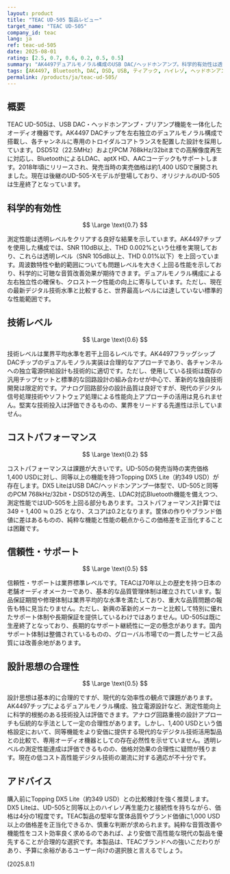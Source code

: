 ```yaml
---
layout: product
title: "TEAC UD-505 製品レビュー"
target_name: "TEAC UD-505"
company_id: teac
lang: ja
ref: teac-ud-505
date: 2025-08-01
rating: [2.5, 0.7, 0.6, 0.2, 0.5, 0.5]
summary: "AK4497デュアルモノラル構成のUSB DAC/ヘッドホンアンプ。科学的有効性は透明レベルをクリアするが、Topping DX5 Liteとの比較でコストパフォーマンスに課題がある。"
tags: [AK4497, Bluetooth, DAC, DSD, USB, ティアック, ハイレゾ, ヘッドホンアンプ]
permalink: /products/ja/teac-ud-505/
---
```

## 概要

TEAC UD-505は、USB DAC・ヘッドホンアンプ・プリアンプ機能を一体化したオーディオ機器です。AK4497 DACチップを左右独立のデュアルモノラル構成で搭載し、各チャンネルに専用のトロイダルコアトランスを配置した設計を採用しています。DSD512（22.5MHz）およびPCM 768kHz/32bitまでの高解像度再生に対応し、BluetoothによるLDAC、aptX HD、AACコーデックもサポートします。2018年頃にリリースされ、発売当時の実売価格は約1,400 USDで展開されました。現在は後継のUD-505-Xモデルが登場しており、オリジナルのUD-505は生産終了となっています。

## 科学的有効性

$$ \Large \text{0.7} $$

測定性能は透明レベルをクリアする良好な結果を示しています。AK4497チップを使用した構成では、SNR 110dB以上、THD 0.002%という仕様を実現しており、これらは透明レベル（SNR 105dB以上、THD 0.01%以下）を上回っています。周波数特性や動的範囲についても問題レベルを大きく上回る性能を示しており、科学的に可聴な音質改善効果が期待できます。デュアルモノラル構成による左右独立性の確保も、クロストーク性能の向上に寄与しています。ただし、現在の最新デジタル技術水準と比較すると、世界最高レベルには達していない標準的な性能範囲です。

## 技術レベル

$$ \Large \text{0.6} $$

技術レベルは業界平均水準を若干上回るレベルです。AK4497フラッグシップDACチップのデュアルモノラル実装は合理的なアプローチであり、各チャンネルへの独立電源供給設計も技術的に適切です。ただし、使用している技術は既存の汎用チップセットと標準的な回路設計の組み合わせが中心で、革新的な独自技術開発は限定的です。アナログ回路部分の設計品質は良好ですが、現代のデジタル信号処理技術やソフトウェア処理による性能向上アプローチの活用は見られません。堅実な技術投入は評価できるものの、業界をリードする先進性は示していません。

## コストパフォーマンス

$$ \Large \text{0.2} $$

コストパフォーマンスは課題が大きいです。UD-505の発売当時の実売価格1,400 USDに対し、同等以上の機能を持つTopping DX5 Lite（約349 USD）が存在します。DX5 LiteはUSB DAC/ヘッドホンアンプ一体型で、UD-505と同等のPCM 768kHz/32bit・DSD512の再生、LDAC対応Bluetooth機能を備えつつ、測定性能ではUD-505を上回る部分もあります。コストパフォーマンス計算では 349 ÷ 1,400 ≒ 0.25 となり、スコアは0.2となります。筐体の作りやブランド価値に差はあるものの、純粋な機能と性能の観点からこの価格差を正当化することは困難です。

## 信頼性・サポート

$$ \Large \text{0.5} $$

信頼性・サポートは業界標準レベルです。TEACは70年以上の歴史を持つ日本の老舗オーディオメーカーであり、基本的な品質管理体制は確立されています。製品保証期間や修理体制は業界平均的な水準を満たしており、重大な品質問題の報告も特に見当たりません。ただし、新興の革新的メーカーと比較して特別に優れたサポート体制や長期保証を提供しているわけではありません。UD-505は既に生産終了となっており、長期的なサポート継続性に一定の懸念があります。国内サポート体制は整備されているものの、グローバル市場での一貫したサービス品質には改善余地があります。

## 設計思想の合理性

$$ \Large \text{0.5} $$

設計思想は基本的に合理的ですが、現代的な効率性の観点で課題があります。AK4497チップによるデュアルモノラル構成、独立電源設計など、測定性能向上に科学的根拠のある技術投入は評価できます。アナログ回路重視の設計アプローチも伝統的な手法として一定の合理性があります。しかし、1,400 USDという価格設定において、同等機能をより安価に提供する現代的なデジタル技術活用製品との比較で、専用オーディオ機器としての存在必然性を示せていません。透明レベルの測定性能達成は評価できるものの、価格対効果の合理性に疑問が残ります。現在の低コスト高性能デジタル技術の潮流に対する適応が不十分です。

## アドバイス

購入前にTopping DX5 Lite（約349 USD）との比較検討を強く推奨します。DX5 Liteは、UD-505と同等以上のハイレゾ再生能力と接続性を持ちながら、価格は4分の1程度です。TEAC製品の堅牢な筐体品質やブランド価値に1,000 USD以上の価格差を正当化できるか、慎重な判断が求められます。純粋な音質改善や機能性をコスト効率良く求めるのであれば、より安価で高性能な現代の製品を優先することが合理的な選択です。本製品は、TEACブランドへの強いこだわりがあり、予算に余裕があるユーザー向けの選択肢と言えるでしょう。

(2025.8.1)
